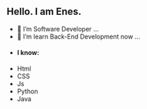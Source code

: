 


## Hello. I am Enes.

- 🔭 I’m Software Developer ...
- 🌱 I’m learn Back-End Development now ...
- #### I know:
- Html
- CSS
- Js
- Python
- Java
